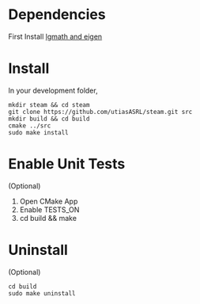 # Dependencies

First Install [lgmath and eigen](https://github.com/utiasASRL/lgmath)

# Install
In your development folder,
```
mkdir steam && cd steam
git clone https://github.com/utiasASRL/steam.git src
mkdir build && cd build
cmake ../src
sudo make install
```

# Enable Unit Tests 
(Optional)

1. Open CMake App
1. Enable TESTS_ON
1. cd build && make

# Uninstall
(Optional)

```
cd build
sudo make uninstall
```
